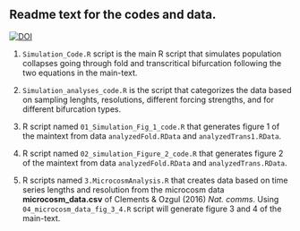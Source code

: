 ## Readme text for the codes and data. 

[![DOI](https://zenodo.org/badge/DOI/10.5281/zenodo.3688736.svg)](https://doi.org/10.5281/zenodo.3688736)


1. `Simulation_Code.R` script is the main R script that simulates population collapses going through fold and transcritical bifurcation following the two equations in the main-text.

2. `Simulation_analyses_code.R` is the script that categorizes the data based on sampling lenghts, resolutions, different forcing strengths, and for different bifurcation types.

3. R script named `01_Simulation_Fig_1_code.R` that generates figure 1 of the maintext from data `analyzedFold.RData` and `analyzedTrans1.RData`. 

4. R script named `02_simulation_Figure_2_code.R` that generates figure 2 of the maintext from data `analyzedFold.RData` and `analyzedTrans.RData`.  

5. R scripts named `3.MicrocosmAnalysis.R` that creates data based on time series lengths and resolution from the microcosm data **microcosm_data.csv** of Clements & Ozgul (2016) *Nat. comms*. Using `04_microcosm_data_fig_3_4.R` script will generate figure 3 and 4 of the main-text.

